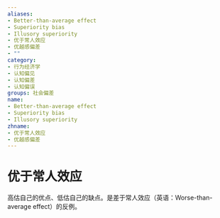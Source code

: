```yaml
---
aliases:
- Better-than-average effect
- Superiority bias
- Illusory superiority
- 优于常人效应
- 优越感偏差
- ""
category:
- 行为经济学
- 认知偏见
- 认知偏差
- 认知偏误
groups: 社会偏差
name:
- Better-than-average effect
- Superiority bias
- Illusory superiority
zhname:
- 优于常人效应
- 优越感偏差
---
```


# 优于常人效应

高估自己的优点、低估自己的缺点。是差于常人效应（英语：Worse-than-average effect）的反例。
